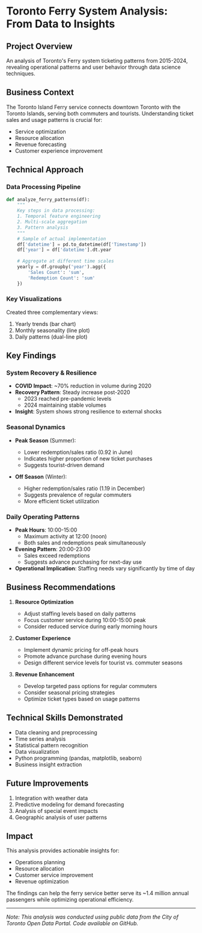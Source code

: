 # Toronto Ferry System Analysis: From Data to Insights

## Project Overview
An analysis of Toronto's Ferry system ticketing patterns from 2015-2024, revealing operational patterns and user behavior through data science techniques.

## Business Context
The Toronto Island Ferry service connects downtown Toronto with the Toronto Islands, serving both commuters and tourists. Understanding ticket sales and usage patterns is crucial for:
- Service optimization
- Resource allocation
- Revenue forecasting
- Customer experience improvement

## Technical Approach

### Data Processing Pipeline
```python
def analyze_ferry_patterns(df):
    """
    Key steps in data processing:
    1. Temporal feature engineering
    2. Multi-scale aggregation
    3. Pattern analysis
    """
    # Sample of actual implementation
    df['datetime'] = pd.to_datetime(df['Timestamp'])
    df['year'] = df['datetime'].dt.year
    
    # Aggregate at different time scales
    yearly = df.groupby('year').agg({
        'Sales Count': 'sum',
        'Redemption Count': 'sum'
    })
```

### Key Visualizations
Created three complementary views:
1. Yearly trends (bar chart)
2. Monthly seasonality (line plot)
3. Daily patterns (dual-line plot)

## Key Findings

### System Recovery & Resilience
- **COVID Impact**: ~70% reduction in volume during 2020
- **Recovery Pattern**: Steady increase post-2020
  - 2023 reached pre-pandemic levels
  - 2024 maintaining stable volumes
- **Insight**: System shows strong resilience to external shocks

### Seasonal Dynamics
- **Peak Season** (Summer):
  - Lower redemption/sales ratio (0.92 in June)
  - Indicates higher proportion of new ticket purchases
  - Suggests tourist-driven demand
  
- **Off Season** (Winter):
  - Higher redemption/sales ratio (1.19 in December)
  - Suggests prevalence of regular commuters
  - More efficient ticket utilization

### Daily Operating Patterns
- **Peak Hours**: 10:00-15:00
  - Maximum activity at 12:00 (noon)
  - Both sales and redemptions peak simultaneously
- **Evening Pattern**: 20:00-23:00
  - Sales exceed redemptions
  - Suggests advance purchasing for next-day use
- **Operational Implication**: Staffing needs vary significantly by time of day

## Business Recommendations

1. **Resource Optimization**
   - Adjust staffing levels based on daily patterns
   - Focus customer service during 10:00-15:00 peak
   - Consider reduced service during early morning hours

2. **Customer Experience**
   - Implement dynamic pricing for off-peak hours
   - Promote advance purchase during evening hours
   - Design different service levels for tourist vs. commuter seasons

3. **Revenue Enhancement**
   - Develop targeted pass options for regular commuters
   - Consider seasonal pricing strategies
   - Optimize ticket types based on usage patterns

## Technical Skills Demonstrated
- Data cleaning and preprocessing
- Time series analysis
- Statistical pattern recognition
- Data visualization
- Python programming (pandas, matplotlib, seaborn)
- Business insight extraction

## Future Improvements
1. Integration with weather data
2. Predictive modeling for demand forecasting
3. Analysis of special event impacts
4. Geographic analysis of user patterns

## Impact
This analysis provides actionable insights for:
- Operations planning
- Resource allocation
- Customer service improvement
- Revenue optimization

The findings can help the ferry service better serve its ~1.4 million annual passengers while optimizing operational efficiency.

---
*Note: This analysis was conducted using public data from the City of Toronto Open Data Portal. Code available on GitHub.*
